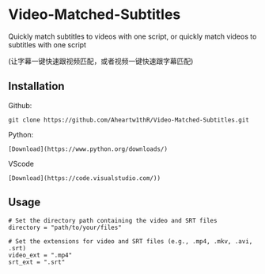 # Video-Matched-Subtitles
Quickly match subtitles to videos with one script, or quickly match videos to subtitles with one script

(让字幕一键快速跟视频匹配，或者视频一键快速跟字幕匹配)

## Installation
Github:
```
git clone https://github.com/Aheartw1thR/Video-Matched-Subtitles.git
```

Python:
``` 
[Download](https://www.python.org/downloads/)

``` 

VScode
```
[Download](https://code.visualstudio.com/))

```

## Usage

    # Set the directory path containing the video and SRT files
    directory = "path/to/your/files"
    
    # Set the extensions for video and SRT files (e.g., .mp4, .mkv, .avi, .srt)
    video_ext = ".mp4"
    srt_ext = ".srt"
